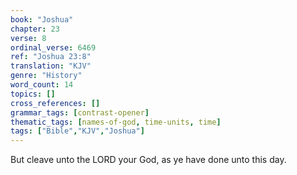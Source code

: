```yaml
---
book: "Joshua"
chapter: 23
verse: 8
ordinal_verse: 6469
ref: "Joshua 23:8"
translation: "KJV"
genre: "History"
word_count: 14
topics: []
cross_references: []
grammar_tags: [contrast-opener]
thematic_tags: [names-of-god, time-units, time]
tags: ["Bible","KJV","Joshua"]
---
```

But cleave unto the LORD your God, as ye have done unto this day.
